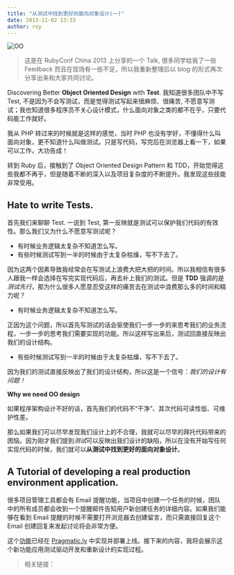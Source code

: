 ```yaml
---
title: "从测试中找到更好的面向对象设计(一)"
date: 2013-11-02 13:33
author: roy
---
```


![OO](http://thumbs.dreamstime.com/z/齿轮启用-14070207.jpg)

> 这是在 RubyConf China 2013 上分享的一个 Talk, 很多同学给我了一些 Feedback 而且在现场有一些不足，所以我重新整理后以 blog 的形式再次分享出来和大家共同讨论。

Discovering Better **Object Oriented Design** with **Test**. 我知道很多团队中不写 Test, 不是因为不会写测试，而是觉得测试写起来很麻烦、很痛苦, 不愿意写测试；我也知道很多程序员不关心设计模式，什么面向对象之类的都不在乎，只要代码能工作就好。

我从 PHP 转过来的时候就是这样的感觉，当时 PHP 也没有学好，不懂得什么叫面向对象，更不知道什么叫做测试。只是写代码，写完后在浏览器上看一下，如果可以工作，大功告成！

转到 Ruby 后，接触到了 Object Oriented Design Pattern 和 TDD，开始觉得这些我都不再乎，但是随着不断的深入以及项目复杂度的不断提升。我发现这些技能非常受用。

## Hate to write Tests.

首先我们来聊聊 Test. 一说到 Test, 第一反映就是测试可以保护我们代码的有效性。那么我们又为什么不愿意写测试呢？

* 有时候业务逻辑太复杂不知道怎么写。
* 有些时候测试写到一半的时候由于太复杂枯燥，写不下去了。

因为这两个因素导致我经常会在写测试上浪费大把大把的时间。所以我相信有很多人跟我一样会选择在写完实现代码后，再去补上我们的测试。但是 **TDD** 强调的是*测试先行*，那为什么很多人愿意忍受这样的痛苦去在测试中浪费那么多的时间和精力呢？

* 有时候业务逻辑太复杂不知道怎么写。

正因为这个问题，所以首先写测试的话会驱使我们一步一步的来思考我们的业务流程，一步一步的思考我们需要实现的功能。所以这样写出来后，测试回直接反映出我们的设计结构。

* 有些时候测试写到一半的时候由于太复杂枯燥，写不下去了。

因为我们的测试直接反映出了我们的设计结构，所以这是一个信号：*我们的设计有问题！*

**Why we need OO design**

如果程序架构设计不好的话，首先我们的代码不“干净”、其次代码可读性低、可维护性差。

那么如果我们可以尽早发现我们设计上的不合理，我就可以尽早的拜托代码带来的困恼。因为刚才我们提到*测试*可以反映出我们设计的缺陷，所以在没有开始写任何实现代码的时候，我们就可以**从测试中找到更好的面向对象设计**。

## A Tutorial of developing a real production environment application.

很多项目管理工具都会有 Email 提醒功能，当项目中创建一个任务的时候，团队中的所有成员都会收到一个提醒邮件告知用户新创建任务的详细内容。如果我们能够在看到 Email 提醒的时候不需要打开浏览器去创建留言，而只需直接回复这个 Email 创建回复来发起讨论将会非常方便。

这个[功能](https://pragmatic.ly/blog/new-feature-comment-via-email/)已经在 [Pragmatic.ly](https://pragmatic.ly) 中实现并部署上线。接下来的内容，我将会展示这个新功能应用测试驱动开发和重新设计的实现过程。


> 相关链接：
